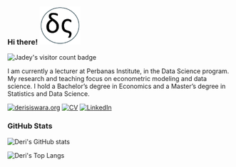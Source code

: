 ### Hi there! <img src="https://github.com/derisiswara/derisiswara/blob/main/logods2.webp" height="85" alt="Logo for Deri Siswara's personal website"> 

![Jadey's visitor count badge](https://visitor-badge.laobi.icu/badge?page_id=derisiswara.visitor-badge)

I am currently a lecturer at Perbanas Institute, in the Data Science program. My research and teaching focus on econometric modeling and data science. 
I hold a Bachelor’s degree in Economics and a Master’s degree in Statistics and Data Science.
  
[![derisiswara.org](https://img.shields.io/badge/derisiswara.org-%230b7366.svg?style=for-the-badge&logoColor=white)](https://derisiswara.org) [![CV](https://img.shields.io/badge/CV-%236a2d0a.svg?style=for-the-badge&logoColor=white)](https://drive.google.com/file/d/1oSj4pgafiRg3WiXlBGMpb4vl8S7fxVeQ/view) [![LinkedIn](https://img.shields.io/badge/linkedin-%230077B5.svg?style=for-the-badge&logo=linkedin&logoColor=white)](https://www.linkedin.com/in/derisiswara/)

### GitHub Stats
  
![Deri's GitHub stats](https://github-readme-stats.vercel.app/api?username=derisiswara&theme=vue-dark&show_icons=true) 

![Deri's Top Langs](https://github-readme-stats.vercel.app/api/top-langs/?username=derisiswara&layout=compact&theme=vue-dark&hide=javascript,html,typescript)
